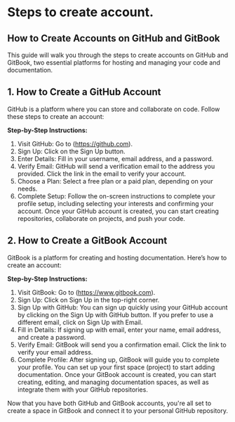 # Steps to create account.

## How to Create Accounts on GitHub and GitBook

This guide will walk you through the steps to create accounts on GitHub and GitBook, two essential platforms for hosting and managing your code and documentation.

## 1. How to Create a GitHub Account

GitHub is a platform where you can store and collaborate on code. Follow these steps to create an account:

**Step-by-Step Instructions:**

1. Visit GitHub: Go to (https://github.com).
2. Sign Up: Click on the Sign Up button.&#x20;
3. Enter Details: Fill in your username, email address, and a password.&#x20;
4. Verify Email: GitHub will send a verification email to the address you provided. Click the link in the email to verify your account.&#x20;
5. Choose a Plan: Select a free plan or a paid plan, depending on your needs.&#x20;
6. Complete Setup: Follow the on-screen instructions to complete your profile setup, including selecting your interests and confirming your account. Once your GitHub account is created, you can start creating repositories, collaborate on projects, and push your code.

## 2. How to Create a GitBook Account

GitBook is a platform for creating and hosting documentation. Here’s how to create an account:

**Step-by-Step Instructions:**

1. Visit GitBook: Go to (https://www.gitbook.com).
2. Sign Up: Click on Sign Up in the top-right corner.&#x20;
3. Sign Up with GitHub: You can sign up quickly using your GitHub account by clicking on the Sign Up with GitHub button. If you prefer to use a different email, click on Sign Up with Email.&#x20;
4. Fill in Details: If signing up with email, enter your name, email address, and create a password.&#x20;
5. Verify Email: GitBook will send you a confirmation email. Click the link to verify your email address.&#x20;
6. Complete Profile: After signing up, GitBook will guide you to complete your profile. You can set up your first space (project) to start adding documentation. Once your GitBook account is created, you can start creating, editing, and managing documentation spaces, as well as integrate them with your GitHub repositories.

Now that you have both GitHub and GitBook accounts, you're all set to create a space in GitBook and connect it to your personal GitHub repository.
